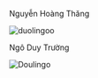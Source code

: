 Nguyễn Hoàng Thăng

![duolingoo](https://user-images.githubusercontent.com/71000279/95849748-0d956d80-0d7a-11eb-950d-a6e2eb50ed68.gif)

Ngô Duy Trường


![Doulingo](https://user-images.githubusercontent.com/71000626/95873383-15fda080-0d9a-11eb-87d4-112ca9d4eb9f.gif)
